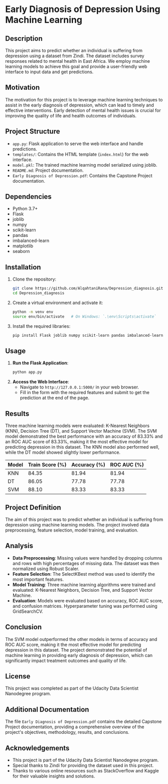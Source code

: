 # Early Diagnosis of Depression Using Machine Learning

## Description
This project aims to predict whether an individual is suffering from depression using a dataset from Zindi. The dataset includes survey responses related to mental health in East Africa. We employ machine learning models to achieve this goal and provide a user-friendly web interface to input data and get predictions.

## Motivation
The motivation for this project is to leverage machine learning techniques to assist in the early diagnosis of depression, which can lead to timely and effective interventions. Early detection of mental health issues is crucial for improving the quality of life and health outcomes of individuals.

## Project Structure
- `app.py`: Flask application to serve the web interface and handle predictions.
- `templates/`: Contains the HTML template (`index.html`) for the web interface.
- `model.pkl`: The trained machine learning model serialized using joblib.
- `README.md`: Project documentation.
- `Early Diagnosis of Depression.pdf`: Contains the Capstone Project documentation.


## Dependencies
- Python 3.7+
- Flask
- joblib
- numpy
- scikit-learn
- pandas
- imbalanced-learn
- matplotlib
- seaborn

## Installation
1. Clone the repository:
    ```bash
    git clone https://github.com/AlqahtaniRana/Depression_diagnosis.git
    cd Depression_diagnosis
    ```
2. Create a virtual environment and activate it:
    ```bash
    python -m venv env
    source env/bin/activate   # On Windows: `.\env\Scripts\activate`
    ```
3. Install the required libraries:
    ```bash
    pip install Flask joblib numpy scikit-learn pandas imbalanced-learn
    ```

## Usage
1. **Run the Flask Application**:
    ```bash
    python app.py
    ```
2. **Access the Web Interface**:
    - Navigate to `http://127.0.0.1:5000/` in your web browser.
    - Fill in the form with the required features and submit to get the prediction at the end of the page.

## Results
Three machine learning models were evaluated: K-Nearest Neighbors (KNN), Decision Tree (DT), and Support Vector Machine (SVM). The SVM model demonstrated the best performance with an accuracy of 83.33% and an ROC AUC score of 83.33%, making it the most effective model for predicting depression in this dataset. The KNN model also performed well, while the DT model showed slightly lower performance.

| Model | Train Score (%) | Accuracy (%) | ROC AUC (%) |
|-------|-----------------|--------------|-------------|
| KNN   | 84.35           | 81.94        | 81.94       |
| DT    | 86.05           | 77.78        | 77.78       |
| SVM   | 88.10           | 83.33        | 83.33       |

## Project Definition
The aim of this project was to predict whether an individual is suffering from depression using machine learning models. The project involved data preprocessing, feature selection, model training, and evaluation.

## Analysis
- **Data Preprocessing**: Missing values were handled by dropping columns and rows with high percentages of missing data. The dataset was then normalized using Robust Scaler.
- **Feature Selection**: The SelectKBest method was used to identify the most important features.
- **Model Training**: Three machine learning algorithms were trained and evaluated: K-Nearest Neighbors, Decision Tree, and Support Vector Machine.
- **Evaluation**: Models were evaluated based on accuracy, ROC AUC score, and confusion matrices. Hyperparameter tuning was performed using GridSearchCV.

## Conclusion
The SVM model outperformed the other models in terms of accuracy and ROC AUC score, making it the most effective model for predicting depression in this dataset. The project demonstrated the potential of machine learning in providing early diagnosis of depression, which can significantly impact treatment outcomes and quality of life.

## License
This project was completed as part of the Udacity Data Scientist Nanodegree program.

## Additional Documentation
The file `Early Diagnosis of Depression.pdf` contains the detailed Capstone Project documentation, providing a comprehensive overview of the project's objectives, methodology, results, and conclusions.

## Acknowledgements
- This project is part of the Udacity Data Scientist Nanodegree program.
- Special thanks to Zindi for providing the dataset used in this project.
- Thanks to various online resources such as StackOverflow and Kaggle for their valuable insights and solutions.
